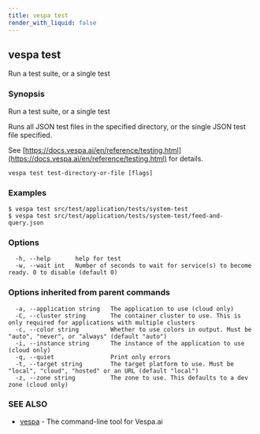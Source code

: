 ```yaml
---
title: vespa test
render_with_liquid: false
---
```


## vespa test

Run a test suite, or a single test

### Synopsis

Run a test suite, or a single test

Runs all JSON test files in the specified directory, or the single JSON test file specified.

See [https://docs.vespa.ai/en/reference/testing.html](https://docs.vespa.ai/en/reference/testing.html) for details.

```
vespa test test-directory-or-file [flags]
```

### Examples

```
$ vespa test src/test/application/tests/system-test
$ vespa test src/test/application/tests/system-test/feed-and-query.json
```

### Options

```
  -h, --help       help for test
  -w, --wait int   Number of seconds to wait for service(s) to become ready. 0 to disable (default 0)
```

### Options inherited from parent commands

```
  -a, --application string   The application to use (cloud only)
  -C, --cluster string       The container cluster to use. This is only required for applications with multiple clusters
  -c, --color string         Whether to use colors in output. Must be "auto", "never", or "always" (default "auto")
  -i, --instance string      The instance of the application to use (cloud only)
  -q, --quiet                Print only errors
  -t, --target string        The target platform to use. Must be "local", "cloud", "hosted" or an URL (default "local")
  -z, --zone string          The zone to use. This defaults to a dev zone (cloud only)
```

### SEE ALSO

* [vespa](vespa.html)	 - The command-line tool for Vespa.ai


